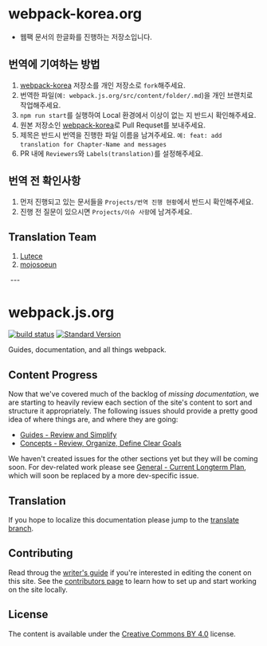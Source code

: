 # webpack-korea.org  
- 웹팩 문서의 한글화를 진행하는 저장소입니다.

## 번역에 기여하는 방법 
1. [webpack-korea](https://github.com/webpack-korea/webpack.js.org) 저장소를 개인 저장소로 `fork`해주세요.
2. 번역한 파일(`예: webpack.js.org/src/content/folder/.md`)을 개인 브랜치로 작업해주세요. 
3. `npm run start`를 실행하여 Local 환경에서 이상이 없는 지 반드시 확인해주세요. 
4. 원본 저장소인 [webpack-korea](https://github.com/webpack-korea/webpack.js.org)로 Pull Requset를 보내주세요. 
5. 제목은 반드시 번역을 진행한 파일 이름을 남겨주세요. `예: feat: add translation for Chapter-Name and messages` 
6. PR 내에 `Reviewers`와 `Labels(translation)`를 설정해주세요.

## 번역 전 확인사항 
1. 먼저 진행되고 있는 문서들을 `Projects/번역 진행 현황`에서 반드시 확인해주세요. 
2. 진행 전 질문이 있으시면 `Projects/이슈 사항`에 남겨주세요.

## Translation Team 
1. [Lutece](https://github.com/Lutece)
2. [mojosoeun](https://github.com/mojosoeun)

 ---

# webpack.js.org

[![build status](https://secure.travis-ci.org/webpack/webpack.js.org.svg)](http://travis-ci.org/webpack/webpack.js.org)
[![Standard Version](https://img.shields.io/badge/release-standard%20version-brightgreen.svg)](https://github.com/conventional-changelog/standard-version)

Guides, documentation, and all things webpack.


## Content Progress

Now that we've covered much of the backlog of _missing documentation_, we are starting
to heavily review each section of the site's content to sort and structure it appropriately.
The following issues should provide a pretty good idea of where things are, and where
they are going:

- [Guides - Review and Simplify][1]
- [Concepts - Review, Organize, Define Clear Goals][2]

We haven't created issues for the other sections yet but they will be coming soon. For
dev-related work please see [General - Current Longterm Plan][3], which will soon be
replaced by a more dev-specific issue.


## Translation

If you hope to localize this documentation please jump to the [translate branch][4].


## Contributing

Read throug the [writer's guide][7] if you're interested in editing the conent on this
site. See the [contributors page][5] to learn how to set up and start working on the site
locally.


## License

The content is available under the [Creative Commons BY 4.0][6] license.


[1]: https://github.com/webpack/webpack.js.org/issues/1258
[2]: https://github.com/webpack/webpack.js.org/issues/1386
[3]: https://github.com/webpack/webpack.js.org/issues/1380
[4]: https://github.com/webpack/webpack.js.org/tree/translation
[5]: https://github.com/webpack/webpack.js.org/blob/master/.github/CONTRIBUTING.md
[6]: https://creativecommons.org/licenses/by/4.0/
[7]: https://webpack.js.org/writers-guide
